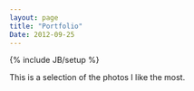 ```yaml
---
layout: page
title: "Portfolio"
Date: 2012-09-25
---
```

{% include JB/setup %}

This is a selection of the photos I like the most.

